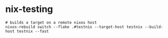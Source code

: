# nix-testing


```
# builds a target on a remote nixos host
nixos-rebuild switch --flake .#testnix --target-host testnix --build-host testnix --fast
```